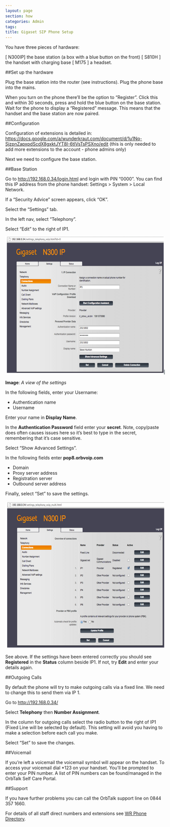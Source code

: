 ```yaml
---
layout: page
section: how
categories: Admin
tags:
title: Gigaset SIP Phone Setup
---
```


You have three pieces of hardware:

[ N300IP] the base station (a box with a blue button on the front)
[ S810H ] the handset with charging base
[ M175 ] a headset.

##Set up the hardware

Plug the base station into the router (see instructions).
Plug the phone base into the mains.

When you turn on the phone there’ll be the option to “Register”. Click this and within 30 seconds, press and hold the blue button on the base station. Wait for the phone to display a “Registered” message. This means that the handset and the base station are now paired.

##Configuration

Configuration of extensions is detailed in:
<https://docs.google.com/a/wunderkraut.com/document/d/1u1Nq-SjzpnZapxpdScdX8gxktJYT8I-6tIVsTsPSXno/edit>
(this is only needed to add more extensions to the account - phone admins only)

Next we need to configure the base station.

##Base Station

Go to <http://192.168.0.34/login.html> and login with PIN “0000”. You can find this IP address from the phone handset: Settings > System > Local Network.

If a “Security Advice” screen appears, click “OK”.

Select the “Settings” tab.

In the left nav, select “Telephony”.

Select “Edit” to the right of IP1.

![image](/public/images/sip-screen-1.jpg)

**Image**: <i>A view of the settings</i>

In the following fields, enter your Username:

<ul>
	<li>Authentication name
	<li>Username
</ul>

Enter your name in **Display Name**.

In the **Authentication Password** field enter your **secret**. Note, copy/paste does often causes issues here so it’s best to type in the secret, remembering that it’s case sensitive.

Select “Show Advanced Settings”.

In the following fields enter **pop8.orbvoip.com**
<ul>
	<li>Domain
	<li>Proxy server address
	<li>Registration server
	<li>Outbound server address
</ul>

Finally, select “Set” to save the settings.

![image](/public/images/sip-screen-2.jpg)

See above. If the settings have been entered correctly you should see **Registered** in the **Status** column beside IP1. If not, try **Edit** and enter your details again.

##Outgoing Calls

By default the phone will try to make outgoing calls via a fixed line. We need to change this to send them via IP 1.

Go to <http://192.168.0.34/>

Select **Telephony** then **Number Assignment**.

In the column for outgoing calls select the radio button to the right of IP1 (Fixed Line will be selected by default). This setting will avoid you having to make a selection before each call you make.

Select “Set” to save the changes.

##Voicemail

If you’re left a voicemail the voicemail symbol will appear on the handset. To access your voicemail dial *123 on your handset. You’ll be prompted to enter your PIN number. A list of PIN numbers can be found/managed in the OrbTalk Self Care Portal.

##Support

If you have further problems you can call the OrbTalk support line on 0844 357 1660.

For details of all staff direct numbers and extensions see <a href="who/wr-phone-directory">WR Phone Directory</a>.